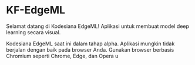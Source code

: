 # KF-EdgeML

Selamat datang di Kodesiana EdgeML! Aplikasi untuk membuat model deep learning secara visual.

Kodesiana EdgeML saat ini dalam tahap alpha. Aplikasi mungkin tidak berjalan dengan baik pada browser Anda. Gunakan browser berbasis Chromium seperti Chrome, Edge, dan Opera u